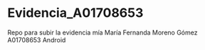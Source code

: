 # Evidencia_A01708653
Repo para subir la evidencia mía
María Fernanda Moreno Gómez A01708653 Android

